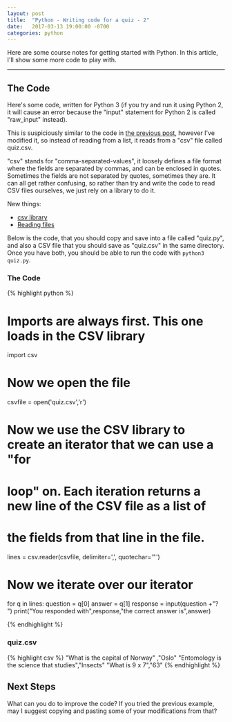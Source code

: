 ```yaml
---
layout: post
title:  "Python - Writing code for a quiz - 2"
date:   2017-03-13 19:00:00 -0700
categories: python
---
```


Here are some course notes for getting started with Python. In this article, I'll
show some more code to play with.

--------------


## The Code

Here's some code, written for Python 3 (if you try and run it using Python 2, it
will cause an error because the "input" statement for Python 2 is called 
"raw_input" instead).

This is suspiciously similar to the code in <a href="{% post_url 2017-03-07-python-making-a-quiz %}">the previous post</a>, however I've modified it, so instead of reading from a list, it reads from a "csv" file called quiz.csv.

"csv" stands for "comma-separated-values", it loosely defines a file format where the fields are separated by commas, and can be enclosed in quotes. Sometimes the fields are not separated by quotes, sometimes they are. It can all get rather confusing, so rather than try and write the code to read CSV files ourselves, we just rely on a library to do it.

New things:

* [csv library](https://docs.python.org/3/library/csv.html)
* [Reading files](https://docs.python.org/3/tutorial/inputoutput.html#reading-and-writing-files)

Below is the code, that you should copy and save into a file called "quiz.py", and also a CSV file that you should save as "quiz.csv" in the same directory.  Once you have both, you should be able to run the code with ```python3 quiz.py```.

### The Code

{% highlight python %}
# Imports are always first. This one loads in the CSV library
import csv

# Now we open the file
csvfile = open('quiz.csv','r')

# Now we use the CSV library to create an iterator that we can use a "for
# loop" on. Each iteration returns a new line of the CSV file as a list of
# the fields from that line in the file.
lines = csv.reader(csvfile, delimiter=',', quotechar='"')

# Now we iterate over our iterator
for q in lines:
  question = q[0]
  answer = q[1]
  response = input(question +"? ")
  print("You responded with",response,"the correct answer is",answer)

{% endhighlight %}


### quiz.csv

{% highlight csv %}
"What is the capital of Norway" ,"Oslo"
"Entomology is the science that studies","Insects"
"What is 9 x 7","63"
{% endhighlight %}



## Next Steps

What can you do to improve the code?  If you tried the previous example, may I suggest copying and pasting some of your modifications from that?

